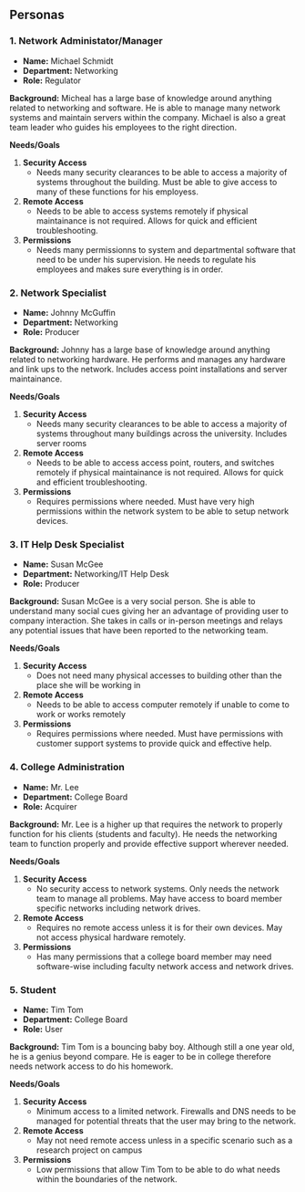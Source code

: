 ## Personas

###  1. **Network Administator/Manager**
- **Name:** Michael Schmidt
- **Department:** Networking
- **Role:** Regulator

**Background:**
Micheal has a large base of knowledge around anything related to networking and software. He is able to manage many network systems and maintain servers within the company. Michael is also a great team leader who guides his employees to the right direction.

**Needs/Goals**
1. **Security Access**
    - Needs many security clearances to be able to access a majority of systems throughout the building. Must be able to give access to many of these functions for his employess.
2. **Remote Access**
    - Needs to be able to access systems remotely if physical maintainance is not required. Allows for quick and efficient troubleshooting.
3. **Permissions**
    - Needs many permissionns to system and departmental software that need to be under his supervision. He needs to regulate his employees and makes sure everything is in order.


###  2. **Network Specialist**
- **Name:** Johnny McGuffin
- **Department:** Networking
- **Role:** Producer

**Background:**
Johnny has a large base of knowledge around anything related to networking hardware. He performs and manages any hardware and link ups to the network. Includes access point installations and server maintainance.

**Needs/Goals**
1. **Security Access**
    - Needs many security clearances to be able to access a majority of systems throughout many buildings across the university. Includes server rooms
2. **Remote Access**
    - Needs to be able to access access point, routers, and switches remotely if physical maintainance is not required. Allows for quick and efficient troubleshooting.
3. **Permissions**
    - Requires permissions where needed. Must have very high permissions within the network system to be able to setup network devices.

###  3. **IT Help Desk Specialist**
- **Name:** Susan McGee
- **Department:** Networking/IT Help Desk
- **Role:** Producer

**Background:**
Susan McGee is a very social person. She is able to understand many social cues giving her an advantage of providing user to company interaction. She takes in calls or in-person meetings and relays any potential issues that have been reported to the networking team.

**Needs/Goals**
1. **Security Access**
    - Does not need many physical accesses to building other than the place she will be working in
2. **Remote Access**
    - Needs to be able to access computer remotely if unable to come to work or works remotely
3. **Permissions**
    - Requires permissions where needed. Must have permissions with customer support systems to provide quick and effective help.

###  4. **College Administration**
- **Name:** Mr. Lee
- **Department:** College Board
- **Role:** Acquirer

**Background:**
Mr. Lee is a higher up that requires the network to properly function for his clients (students and faculty). He needs the networking team to function properly and provide effective support wherever needed.

**Needs/Goals**
1. **Security Access**
    - No security access to network systems. Only needs the network team to manage all problems. May have access to board member specific networks including network drives.
2. **Remote Access**
    - Requires no remote access unless it is for their own devices. May not access physical hardware remotely.
3. **Permissions**
    - Has many permissions that a college board member may need software-wise including faculty network access and network drives.

###  5. **Student**
- **Name:** Tim Tom
- **Department:** College Board
- **Role:** User

**Background:**
Tim Tom is a bouncing baby boy. Although still a one year old, he is a genius beyond compare. He is eager to be in college therefore needs network access to do his homework.

**Needs/Goals**
1. **Security Access**
    - Minimum access to a limited network. Firewalls and DNS needs to be managed for potential threats that the user may bring to the network.
2. **Remote Access**
    - May not need remote access unless in a specific scenario such as a research project on campus
3. **Permissions**
    - Low permissions that allow Tim Tom to be able to do what needs within the boundaries of the network.